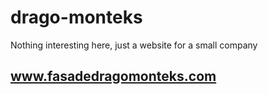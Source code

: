 # drago-monteks
Nothing interesting here, just a website for a small company

## www.fasadedragomonteks.com
